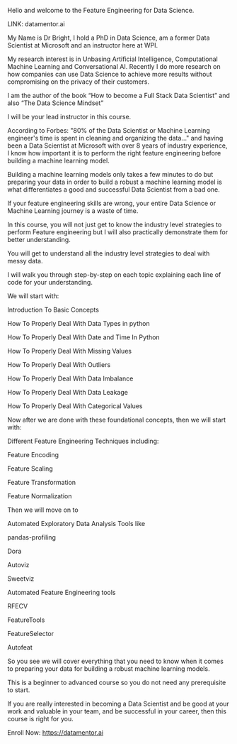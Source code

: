 Hello and welcome to the Feature Engineering for Data Science.

LINK: datamentor.ai

My Name is Dr Bright, I hold a PhD in Data Science, am a former Data Scientist at Microsoft and an instructor here at WPI.

My research interest is in Unbasing Artificial Intelligence, Computational Machine Learning and Conversational AI. Recently I do more research on how companies can use Data Science to achieve more results without compromising on the privacy of their customers.

I am the author of the book “How to become a Full Stack Data Scientist” and also “The Data Science Mindset”

I will be your lead instructor in this course.

According to Forbes: "80% of the Data Scientist or Machine Learning engineer's time is spent in cleaning and organizing the data..." and having been a Data Scientist at Microsoft with over 8 years of industry experience, I know how important it is to perform the right feature engineering before building a machine learning model.

Building a machine learning models only takes a few minutes to do but preparing your data in order to build a robust a machine learning model is what differentiates a good and successful Data Scientist from a bad one.

If your feature engineering skills are wrong, your entire Data Science or Machine Learning journey is a waste of time.

In this course, you will not just get to know the industry level strategies to perform Feature engineering but I will also practically demonstrate them for better understanding.

You will get to understand all the industry level strategies to deal with messy data.

I will walk you through step-by-step on each topic explaining each line of code for your understanding.

We will start with:

Introduction To Basic Concepts

How To Properly Deal With Data Types in python

How To Properly Deal With Date and Time In Python

How To Properly Deal With Missing Values

How To Properly Deal With Outliers

How To Properly Deal With Data Imbalance

How To Properly Deal With Data Leakage

How To Properly Deal With Categorical Values

Now after we are done with these foundational concepts, then we will start with:

Different Feature Engineering Techniques including:

Feature Encoding

Feature Scaling

Feature Transformation

Feature Normalization

Then we will move on to

Automated Exploratory Data Analysis Tools like

pandas-profiling

Dora

Autoviz

Sweetviz

Automated Feature Engineering tools

RFECV

FeatureTools

FeatureSelector

Autofeat

So you see we will cover everything that you need to know when it comes to preparing your data for building a robust machine learning models.

This is a beginner to advanced course so you do not need any prerequisite to start.

If you are really interested in becoming a Data Scientist and be good at your work and valuable in your team, and be successful in your career, then this course is right for you.

Enroll Now: https://datamentor.ai

